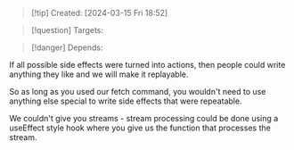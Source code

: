
>[!tip] Created: [2024-03-15 Fri 18:52]

>[!question] Targets: 

>[!danger] Depends: 

If all possible side effects were turned into actions, then people could write anything they like and we will make it replayable.

So as long as you used our fetch command, you wouldn't need to use anything else special to write side effects that were repeatable.

We couldn't give you streams - stream processing could be done using a useEffect style hook where you give us the function that processes the stream.